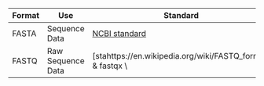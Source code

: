 | Format | Use | Standard | Validator | 
| ------ | ----- | ----- | ----- | 
| FASTA | Sequence Data | [NCBI standard](https://blast.ncbi.nlm.nih.gov/Blast.cgi?CMD=Web&PAGE_TYPE=BlastDocs&DOC_TYPE=BlastHelp) | perl::Bio |
| FASTQ | Raw Sequence Data | [stahttps://en.wikipedia.org/wiki/FASTQ_format} & fastqx \\